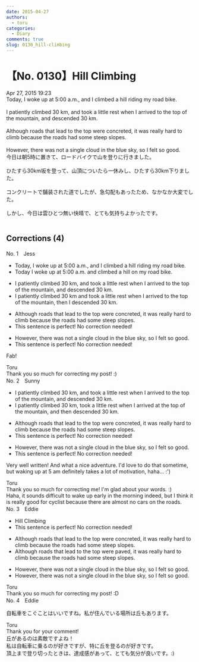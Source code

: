 ```yaml
---
date: 2015-04-27
authors:
  - toru
categories:
  - Diary
comments: true
slug: 0130_hill-climbing
---
```


# 【No. 0130】Hill Climbing
<div class="date">Apr 27, 2015 19:23</div>
<div id="post"><div id="body_show_ori">
Today, I woke up at 5:00 a.m., and I climbed a hill riding my road bike.<br/><br/>I patiently climbed 30 km, and took a little rest when I arrived to the top of the mountain, and descended 30 km. <br/><br/>Although roads that lead to the top were concreted, it was really hard to climb because the roads had some steep slopes.<br/><br/>However, there was not a single cloud in the blue sky, so I felt so good.
</div></div>

<!-- more -->

<div id="post_ja"><div id="body_show_mo">
今日は朝5時に置きて、ロードバイクで山を登りに行きました。<br/><br/>ひたすら30km坂を登って、山頂についたら一休みし、ひたすら30km下りました。<br/><br/>コンクリートで舗装された道でしたが、急勾配もあったため、なかなか大変でした。<br/><br/>しかし、今日は雲ひとつ無い快晴で、とても気持ちよかったです。<br/><br/>
</div></div>

## Corrections (4)
<div id="block"><div class="first_name"> No. 1　<span class="just_name">Jess</span></div><div id="block2">
<ul class="correction_field">
<li class="incorrect">Today, I woke up at 5:00 a.m., and I climbed a hill riding my road bike.</li>
<li class="corrected correct">
Today I woke up at 5:00 a.m. and climbed a hill on my road bike.
</li>
</ul>
<ul class="correction_field">
<li class="incorrect">I patiently climbed 30 km, and took a little rest when I arrived to the top of the mountain, and descended 30 km.</li>
<li class="corrected correct">
I patiently climbed 30 km and took a little rest when I arrived to the top of the mountain, then I descended 30 km.
</li>
</ul>
<ul class="correction_field">
<li class="incorrect">Although roads that lead to the top were concreted, it was really hard to climb because the roads had some steep slopes.</li>
<li class="corrected perfect">This sentence is perfect! No correction needed!</li>
</ul>
<ul class="correction_field">
<li class="incorrect">However, there was not a single cloud in the blue sky, so I felt so good.</li>
<li class="corrected perfect">This sentence is perfect! No correction needed!</li>
</ul>
<p class="comment_small">
 Fab!
</p>

</div><div class="name"><span class="just_name">Toru</span><br>
Thank you so much for correcting my post! :)
</div>
</div>
<div id="block"><div class="first_name"> No. 2　<span class="just_name">Sunny</span></div><div id="block2">
<ul class="correction_field">
<li class="incorrect">I patiently climbed 30 km, and took a little rest when I arrived to the top of the mountain, and descended 30 km.</li>
<li class="corrected correct">
I patiently climbed 30 km, took a little rest when I arrived at the top of the mountain, and then descended 30 km.
</li>
</ul>
<ul class="correction_field">
<li class="incorrect">Although roads that lead to the top were concreted, it was really hard to climb because the roads had some steep slopes.</li>
<li class="corrected perfect">This sentence is perfect! No correction needed!</li>
</ul>
<ul class="correction_field">
<li class="incorrect">However, there was not a single cloud in the blue sky, so I felt so good.</li>
<li class="corrected perfect">This sentence is perfect! No correction needed!</li>
</ul>
<p class="comment_small">
 Very well written! And what a nice adventure. I'd love to do that sometime, but waking up at 5 am definitely takes a lot of motivation, haha... :')
</p>

</div><div class="name"><span class="just_name">Toru</span><br>
Thank you so much for correcting me! I'm glad about your words. :)<br/>Haha, it sounds difficult to wake up early in the morning indeed, but I think it is really good for cyclist because there are almost no cars on the roads.
</div>
</div>
<div id="block"><div class="first_name"> No. 3　<span class="just_name">Eddie</span></div><div id="block2">
<ul class="correction_field">
<li class="incorrect">Hill Climbing</li>
<li class="corrected perfect">This sentence is perfect! No correction needed!</li>
</ul>
<ul class="correction_field">
<li class="incorrect">Although roads that lead to the top were concreted, it was really hard to climb because the roads had some steep slopes.</li>
<li class="corrected correct">
Although roads that lead to the top were <span class="f_blue">paved</span>, it was really hard to climb because the roads had some steep slopes.
</li>
</ul>
<ul class="correction_field">
<li class="incorrect">However, there was not a single cloud in the blue sky, so I felt so good.</li>
<li class="corrected correct">
However, there was not a single cloud in the blue sky, so I felt <span class="sline">so </span>good.
</li>
</ul>
</div><div class="name"><span class="just_name">Toru</span><br>
Thank you so much for correcting my post! :D
</div>
</div>
<div id="block"><div class="first_name"> No. 4　<span class="just_name">Eddie</span></div><div id="block2">
<p class="comment_small">
 自転車をこぐことはいいですね。私が住んでいる場所は丘もあります。
</p>

</div><div class="name"><span class="just_name">Toru</span><br>
Thank you for your comment!<br/>丘があるのは素敵ですよね！<br/>私は自転車に乗るのが好きですが、特に丘を登るのが好きです。<br/>頂上まで登り切ったときは、達成感があって、とても気分が良いです。:)
</div>
</div>

